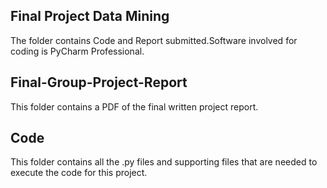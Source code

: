 ## Final Project Data Mining

The folder contains Code and Report submitted.Software involved for coding is PyCharm Professional.

## Final-Group-Project-Report

This folder contains a PDF of the final written project report.

## Code

This folder contains all the .py files and supporting files that are needed to execute the code for this project.

